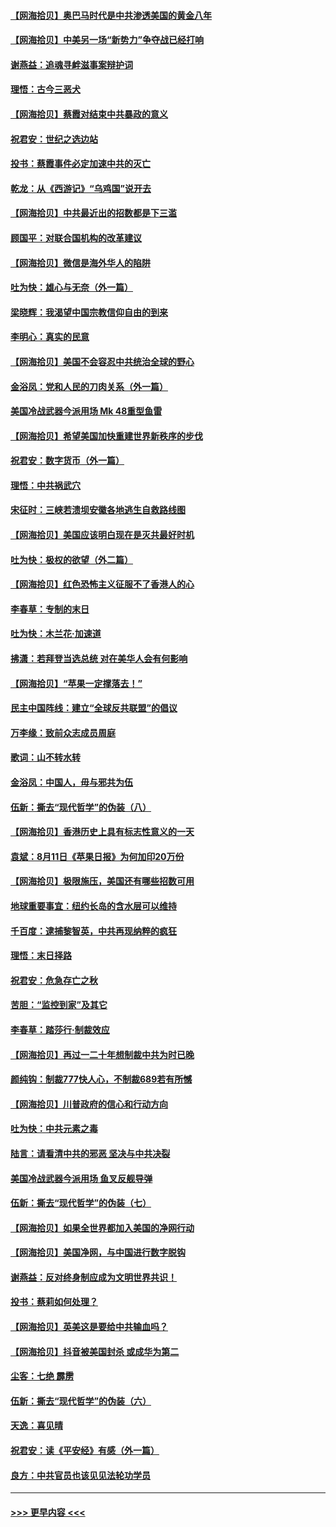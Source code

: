 #### [【网海拾贝】奥巴马时代是中共渗透美国的黄金八年](../pages/nsc993/n12349284.md?t=08221302) 
#### [【网海拾贝】中美另一场“新势力”争夺战已经打响](../pages/nsc993/n12346998.md?t=08221302) 
#### [谢燕益：追魂寻衅滋事案辩护词](../pages/nsc993/n12346892.md?t=08221302) 
#### [理悟：古今三恶犬](../pages/nsc993/n12345190.md?t=08221302) 
#### [【网海拾贝】蔡霞对结束中共暴政的意义](../pages/nsc993/n12344263.md?t=08221302) 
#### [祝君安：世纪之选边站](../pages/nsc993/n12342382.md?t=08221302) 
#### [投书：蔡霞事件必定加速中共的灭亡](../pages/nsc993/n12341881.md?t=08221302) 
#### [乾龙：从《西游记》“乌鸡国”说开去](../pages/nsc993/n12341690.md?t=08221302) 
#### [【网海拾贝】中共最近出的招数都是下三滥](../pages/nsc993/n12341593.md?t=08221302) 
#### [顾国平：对联合国机构的改革建议](../pages/nsc993/n12339928.md?t=08221302) 
#### [【网海拾贝】微信是海外华人的陷阱](../pages/nsc993/n12338868.md?t=08221302) 
#### [吐为快：雄心与无奈（外一篇）](../pages/nsc993/n12338132.md?t=08221302) 
#### [梁晓辉：我渴望中国宗教信仰自由的到来](../pages/nsc993/n12336657.md?t=08221302) 
#### [李明心：真实的民意](../pages/nsc993/n12336089.md?t=08221302) 
#### [【网海拾贝】美国不会容忍中共统治全球的野心](../pages/nsc993/n12336063.md?t=08221302) 
#### [金浴凤：党和人民的刀肉关系（外一篇）](../pages/nsc993/n12335834.md?t=08221302) 
#### [美国冷战武器今派用场 Mk 48重型鱼雷](../pages/nsc993/n12335354.md?t=08221302) 
#### [【网海拾贝】希望美国加快重建世界新秩序的步伐](../pages/nsc993/n12334224.md?t=08221302) 
#### [祝君安：数字货币（外一篇）](../pages/nsc993/n12334186.md?t=08221302) 
#### [理悟：中共祸武穴](../pages/nsc993/n12333962.md?t=08221302) 
#### [宋征时：三峡若溃坝安徽各地逃生自救路线图](../pages/nsc993/n12332450.md?t=08221302) 
#### [【网海拾贝】美国应该明白现在是灭共最好时机](../pages/nsc993/n12332313.md?t=08221302) 
#### [吐为快：极权的欲望（外二篇）](../pages/nsc993/n12332089.md?t=08221302) 
#### [【网海拾贝】红色恐怖主义征服不了香港人的心](../pages/nsc993/n12329296.md?t=08221302) 
#### [李春草：专制的末日](../pages/nsc993/n12329079.md?t=08221302) 
#### [吐为快：木兰花‧加速道](../pages/nsc993/n12327366.md?t=08221302) 
#### [拂潇：若拜登当选总统 对在美华人会有何影响](../pages/nsc993/n12295996.md?t=08221302) 
#### [【网海拾贝】“苹果一定撑落去！”](../pages/nsc993/n12326784.md?t=08221302) 
#### [民主中国阵线：建立“全球反共联盟”的倡议](../pages/nsc993/n12324177.md?t=08221302) 
#### [万李缘：致前众志成员周庭](../pages/nsc993/n12324635.md?t=08221302) 
#### [歌词：山不转水转](../pages/nsc993/n12324599.md?t=08221302) 
#### [金浴凤：中国人，毋与邪共为伍](../pages/nsc993/n12324257.md?t=08221302) 
#### [伍新：撕去“现代哲学”的伪装（八）](../pages/nsc993/n12324188.md?t=08221302) 
#### [【网海拾贝】香港历史上具有标志性意义的一天](../pages/nsc993/n12324021.md?t=08221302) 
#### [袁斌：8月11日《苹果日报》为何加印20万份](../pages/nsc993/n12323955.md?t=08221302) 
#### [【网海拾贝】极限施压，美国还有哪些招数可用](../pages/nsc993/n12322512.md?t=08221302) 
#### [地球重要事宜：纽约长岛的含水层可以维持](../pages/nsc993/n12321844.md?t=08221302) 
#### [千百度：逮捕黎智英，中共再现纳粹的疯狂](../pages/nsc993/n12321777.md?t=08221302) 
#### [理悟：末日择路](../pages/nsc993/n12320812.md?t=08221302) 
#### [祝君安：危急存亡之秋](../pages/nsc993/n12320795.md?t=08221302) 
#### [苦胆：“监控到家”及其它](../pages/nsc993/n12320751.md?t=08221302) 
#### [李春草：踏莎行·制裁效应](../pages/nsc993/n12318290.md?t=08221302) 
#### [【网海拾贝】再过一二十年想制裁中共为时已晚](../pages/nsc993/n12318195.md?t=08221302) 
#### [颜纯钩：制裁777快人心，不制裁689若有所憾](../pages/nsc993/n12316912.md?t=08221302) 
#### [【网海拾贝】川普政府的信心和行动方向](../pages/nsc993/n12316673.md?t=08221302) 
#### [吐为快：中共元素之毒](../pages/nsc993/n12316547.md?t=08221302) 
#### [陆言：请看清中共的邪恶 坚决与中共决裂](../pages/nsc993/n12315784.md?t=08221302) 
#### [美国冷战武器今派用场 鱼叉反舰导弹](../pages/nsc993/n12316258.md?t=08221302) 
#### [伍新：撕去“现代哲学”的伪装（七）](../pages/nsc993/n12315846.md?t=08221302) 
#### [【网海拾贝】如果全世界都加入美国的净网行动](../pages/nsc993/n12315588.md?t=08221302) 
#### [【网海拾贝】美国净网，与中国进行数字脱钩](../pages/nsc993/n12312813.md?t=08221302) 
#### [谢燕益：反对终身制应成为文明世界共识！](../pages/nsc993/n12310465.md?t=08221302) 
#### [投书：蔡莉如何处理？](../pages/nsc993/n12310224.md?t=08221302) 
#### [【网海拾贝】英美这是要给中共输血吗？](../pages/nsc993/n12307646.md?t=08221302) 
#### [【网海拾贝】抖音被美国封杀 或成华为第二](../pages/nsc993/n12305277.md?t=08221302) 
#### [尘客：七绝 霹雳](../pages/nsc993/n12304053.md?t=08221302) 
#### [伍新：撕去“现代哲学”的伪装（六）](../pages/nsc993/n12303243.md?t=08221302) 
#### [天逸：喜见晴](../pages/nsc993/n12303226.md?t=08221302) 
#### [祝君安：读《平安经》有感（外一篇）](../pages/nsc993/n12303170.md?t=08221302) 
#### [良方：中共官员也该见见法轮功学员](../pages/nsc993/n12302985.md?t=08221302) 

----
#### [ >>> 更早内容 <<< ](../indexes/nsc993-earlier.md)
